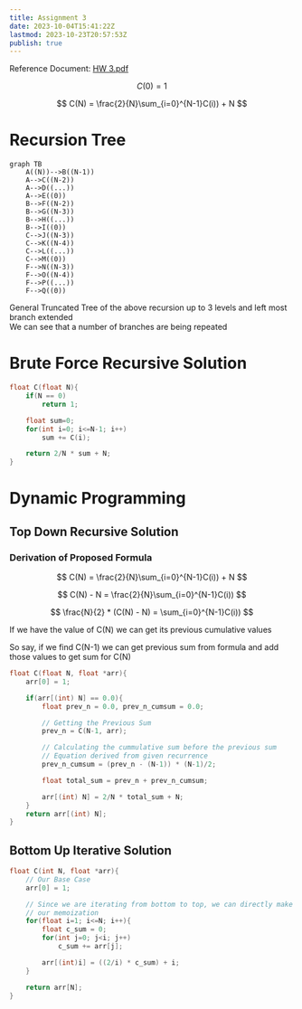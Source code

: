 ```yaml
---
title: Assignment 3
date: 2023-10-04T15:41:22Z
lastmod: 2023-10-23T20:57:53Z
publish: true
---
```


Reference Document: [HW 3.pdf](algo-HW%203.pdf)

$$
C(0) = 1
$$

$$
C(N) = \frac{2}{N}\sum_{i=0}^{N-1}C(i)) + N
$$

# Recursion Tree

```mermaid
graph TB
    A((N))-->B((N-1))
    A-->C((N-2))
    A-->D((...))
    A-->E((0))
    B-->F((N-2))
    B-->G((N-3))
    B-->H((...))
    B-->I((0))
    C-->J((N-3))
    C-->K((N-4))
    C-->L((...))
    C-->M((0))
    F-->N((N-3))
    F-->O((N-4))
    F-->P((...))
    F-->Q((0))
```

General Truncated Tree of the above recursion up to 3 levels and left most branch extended  
We can see that a number of branches are being repeated

# Brute Force Recursive Solution

```c++
float C(float N){
	if(N == 0)
		return 1;

	float sum=0;
	for(int i=0; i<=N-1; i++)
		sum += C(i);

	return 2/N * sum + N;
}
```

# Dynamic Programming

## Top Down Recursive Solution

### Derivation of Proposed Formula

$$
C(N) = \frac{2}{N}\sum_{i=0}^{N-1}C(i)) + N
$$

$$
C(N) - N = \frac{2}{N}\sum_{i=0}^{N-1}C(i))
$$

$$
\frac{N}{2} * (C(N) - N) = \sum_{i=0}^{N-1}C(i))
$$

If we have the value of C(N) we can get its previous cumulative values

So say, if we find C(N-1) we can get previous sum from formula and add those values to get sum for C(N)

```c++
float C(float N, float *arr){
	arr[0] = 1;

	if(arr[(int) N] == 0.0){
		float prev_n = 0.0, prev_n_cumsum = 0.0;

		// Getting the Previous Sum
		prev_n = C(N-1, arr);

		// Calculating the cummulative sum before the previous sum
		// Equation derived from given recurrence
		prev_n_cumsum = (prev_n - (N-1)) * (N-1)/2;

		float total_sum = prev_n + prev_n_cumsum;

		arr[(int) N] = 2/N * total_sum + N;
	}
	return arr[(int) N];
}
```

## Bottom Up Iterative Solution

```c++
float C(int N, float *arr){
	// Our Base Case
	arr[0] = 1;

	// Since we are iterating from bottom to top, we can directly make use of
	// our memoization
	for(float i=1; i<=N; i++){
		float c_sum = 0;
		for(int j=0; j<i; j++)
			c_sum += arr[j];

		arr[(int)i] = ((2/i) * c_sum) + i;
	}

	return arr[N];
}
```
